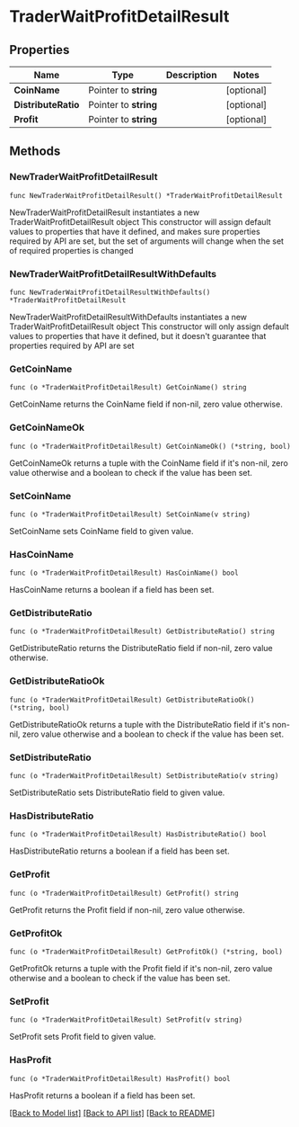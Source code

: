 # TraderWaitProfitDetailResult

## Properties

Name | Type | Description | Notes
------------ | ------------- | ------------- | -------------
**CoinName** | Pointer to **string** |  | [optional] 
**DistributeRatio** | Pointer to **string** |  | [optional] 
**Profit** | Pointer to **string** |  | [optional] 

## Methods

### NewTraderWaitProfitDetailResult

`func NewTraderWaitProfitDetailResult() *TraderWaitProfitDetailResult`

NewTraderWaitProfitDetailResult instantiates a new TraderWaitProfitDetailResult object
This constructor will assign default values to properties that have it defined,
and makes sure properties required by API are set, but the set of arguments
will change when the set of required properties is changed

### NewTraderWaitProfitDetailResultWithDefaults

`func NewTraderWaitProfitDetailResultWithDefaults() *TraderWaitProfitDetailResult`

NewTraderWaitProfitDetailResultWithDefaults instantiates a new TraderWaitProfitDetailResult object
This constructor will only assign default values to properties that have it defined,
but it doesn't guarantee that properties required by API are set

### GetCoinName

`func (o *TraderWaitProfitDetailResult) GetCoinName() string`

GetCoinName returns the CoinName field if non-nil, zero value otherwise.

### GetCoinNameOk

`func (o *TraderWaitProfitDetailResult) GetCoinNameOk() (*string, bool)`

GetCoinNameOk returns a tuple with the CoinName field if it's non-nil, zero value otherwise
and a boolean to check if the value has been set.

### SetCoinName

`func (o *TraderWaitProfitDetailResult) SetCoinName(v string)`

SetCoinName sets CoinName field to given value.

### HasCoinName

`func (o *TraderWaitProfitDetailResult) HasCoinName() bool`

HasCoinName returns a boolean if a field has been set.

### GetDistributeRatio

`func (o *TraderWaitProfitDetailResult) GetDistributeRatio() string`

GetDistributeRatio returns the DistributeRatio field if non-nil, zero value otherwise.

### GetDistributeRatioOk

`func (o *TraderWaitProfitDetailResult) GetDistributeRatioOk() (*string, bool)`

GetDistributeRatioOk returns a tuple with the DistributeRatio field if it's non-nil, zero value otherwise
and a boolean to check if the value has been set.

### SetDistributeRatio

`func (o *TraderWaitProfitDetailResult) SetDistributeRatio(v string)`

SetDistributeRatio sets DistributeRatio field to given value.

### HasDistributeRatio

`func (o *TraderWaitProfitDetailResult) HasDistributeRatio() bool`

HasDistributeRatio returns a boolean if a field has been set.

### GetProfit

`func (o *TraderWaitProfitDetailResult) GetProfit() string`

GetProfit returns the Profit field if non-nil, zero value otherwise.

### GetProfitOk

`func (o *TraderWaitProfitDetailResult) GetProfitOk() (*string, bool)`

GetProfitOk returns a tuple with the Profit field if it's non-nil, zero value otherwise
and a boolean to check if the value has been set.

### SetProfit

`func (o *TraderWaitProfitDetailResult) SetProfit(v string)`

SetProfit sets Profit field to given value.

### HasProfit

`func (o *TraderWaitProfitDetailResult) HasProfit() bool`

HasProfit returns a boolean if a field has been set.


[[Back to Model list]](../README.md#documentation-for-models) [[Back to API list]](../README.md#documentation-for-api-endpoints) [[Back to README]](../README.md)


